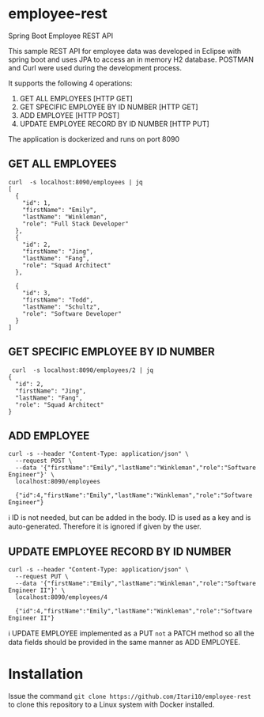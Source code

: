 # employee-rest
 Spring Boot Employee REST API
 
 This sample REST API for employee data was developed in Eclipse with spring boot and uses JPA to access an in memory H2 database. POSTMAN and Curl were 
 used during the development process.
 
 It supports the following 4 operations:
 1. GET ALL EMPLOYEES [HTTP GET]
 2. GET SPECIFIC EMPLOYEE BY ID NUMBER [HTTP GET]
 3. ADD EMPLOYEE [HTTP POST]
 4. UPDATE EMPLOYEE RECORD BY ID NUMBER [HTTP PUT]

The application is dockerized and runs on port 8090
 
## GET ALL EMPLOYEES

```
curl  -s localhost:8090/employees | jq
[
  {
    "id": 1,
    "firstName": "Emily",
    "lastName": "Winkleman",
    "role": "Full Stack Developer"
  },
  {
    "id": 2,
    "firstName": "Jing",
    "lastName": "Fang",
    "role": "Squad Architect"
  },
  
  {
    "id": 3,
    "firstName": "Todd",
    "lastName": "Schultz",
    "role": "Software Developer"
  }
]
```

## GET SPECIFIC EMPLOYEE BY ID NUMBER
```
 curl  -s localhost:8090/employees/2 | jq
{
  "id": 2,
  "firstName": "Jing",
  "lastName": "Fang",
  "role": "Squad Architect"
}

```

## ADD EMPLOYEE
```
curl -s --header "Content-Type: application/json" \
  --request POST \
  --data '{"firstName":"Emily","lastName":"Winkleman","role":"Software Engineer"}' \
  localhost:8090/employees
  
  {"id":4,"firstName":"Emily","lastName":"Winkleman","role":"Software Engineer"}
```
ℹ️ ID is not needed, but can be added in the body. ID is used as a key and is auto-generated.
Therefore it is ignored if given by the user.  

## UPDATE EMPLOYEE RECORD BY ID NUMBER
```
curl -s --header "Content-Type: application/json" \
  --request PUT \
  --data '{"firstName":"Emily","lastName":"Winkleman","role":"Software Engineer II"}' \
  localhost:8090/employees/4
  
  {"id":4,"firstName":"Emily","lastName":"Winkleman","role":"Software Engineer II"}
```
ℹ️ UPDATE EMPLOYEE implemented as a PUT `not` a PATCH method so all the data fields should be provided in the same 
manner as ADD EMPLOYEE. 

# Installation

Issue the command `git clone https://github.com/Itari10/employee-rest` to clone this repository to a Linux system with Docker installed. 
